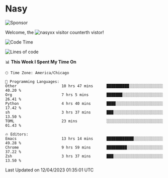 # Nasy

<!--
<p align="center">
<img height="200" src="https://github-readme-stats.vercel.app/api?username=nasyxx&count_private=true&show_icons=true&theme=dracula&include_all_commits=true"/>
<img height="200" src="https://github-readme-stats.vercel.app/api/top-langs/?username=nasyxx&theme=dracula&hide=html,jupyter+notebook&count_private=true&show_icons=true"/>
</p>

  
----------------
-->

![Sponsor](https://img.shields.io/static/v1.svg?label=Sponsor&message=%E2%9D%A4&logo=GitHub&style=flat&color=pink)
 
Welcome, the ![nasyxx visitor counter](https://count.getloli.com/get/@nasyxx?theme=rule34)th vistor!
 
<!--START_SECTION:waka-->
![Code Time](http://img.shields.io/badge/Code%20Time-3%2C379%20hrs%2027%20mins-blue)

![Lines of code](https://img.shields.io/badge/From%20Hello%20World%20I%27ve%20Written-6.2%20million%20lines%20of%20code-blue)

📊 **This Week I Spent My Time On** 

```text
🕑︎ Time Zone: America/Chicago

💬 Programming Languages: 
Other                    10 hrs 47 mins      ██████████░░░░░░░░░░░░░░░   40.20 % 
Org                      7 hrs 5 mins        ███████░░░░░░░░░░░░░░░░░░   26.41 % 
Python                   4 hrs 40 mins       ████░░░░░░░░░░░░░░░░░░░░░   17.42 % 
sh                       3 hrs 37 mins       ███░░░░░░░░░░░░░░░░░░░░░░   13.50 % 
TOML                     23 mins             ░░░░░░░░░░░░░░░░░░░░░░░░░   01.43 % 

🔥 Editors: 
Emacs                    13 hrs 14 mins      ████████████░░░░░░░░░░░░░   49.28 % 
Chrome                   9 hrs 59 mins       █████████░░░░░░░░░░░░░░░░   37.22 % 
Zsh                      3 hrs 37 mins       ███░░░░░░░░░░░░░░░░░░░░░░   13.50 % 
```


 Last Updated on 12/04/2023 01:35:01 UTC
<!--END_SECTION:waka-->

<!-- ![visitors](https://visitor-badge.laobi.icu/badge?page_id=nasyxx.nasyxx) -->
